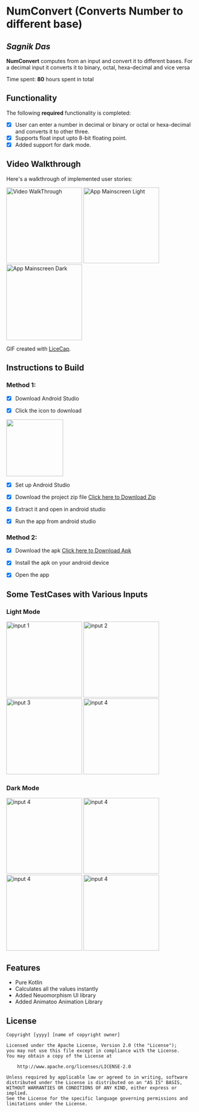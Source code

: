 # NumConvert (Converts Number to different base)

## *Sagnik Das*

**NumConvert** computes from an input and convert it to different bases. For a decimal input it converts it to binary, octal, hexa-decimal and vice versa

Time spent: **80** hours spent in total

## Functionality

The following **required** functionality is completed:

* [x] User can enter a number in decimal or binary or octal or hexa-decimal and converts it to other three.
* [x] Supports float input upto 8-bit floating point.
* [x] Added support for dark mode.

## Video Walkthrough
Here's a walkthrough of implemented user stories:

<p float="middle">
    <img src='https://github.com/Sagnik-Das-03/NumConverter/blob/master/numTestMain.gif' title='Video WalkThrough' width='200' alt='Video WalkThrough' />
    <img src='https://github.com/Sagnik-Das-03/NumConverter/blob/master/numTestMainLight.jpg' title='App Mainscreen Light' width='200' alt='App Mainscreen Light' />
    <img src='https://github.com/Sagnik-Das-03/NumConverter/blob/master/numTestMainDark.jpg' title='App Mainscreen Dark' width='200' alt='App Mainscreen Dark' />
 </p>

GIF created with [LiceCap](http://www.cockos.com/licecap/).

## Instructions to Build

### Method 1:
* [x] Download Android Studio 

* [x] Click the icon to download
 
<p align="left">
   <a href='https://developer.android.com/studio?gclid=Cj0KCQjwqoibBhDUARIsAH2OpWi2VQ6w50tP7G8OeiMmIt9gK13cN1et0AU5tZ1O2KnjsOxrTWpP0aAr7TEALw_wcB&gclsrc=aw.ds'><img         width="150" src='https://github.com/Sagnik-Das-03/TIPPER/blob/master/studioicon.jpeg' /></a>
</p>
 
* [x] Set up Android Studio


* [x] Download the project zip file 
<a href='https://github.com/Sagnik-Das-03/NumConverter/archive/refs/heads/master.zip'>Click here to Download Zip</a>

* [x] Extract it and open in android studio

* [x] Run the app from android studio 

### Method 2:
* [x] Download the apk
<a href='https://drive.google.com/file/d/15zkft1RZIwUqpmqQVAs6Uk6eriMVTDn4/view?usp=sharing'>Click here to Download Apk</a>
* [x] Install the apk on your android device
* [x] Open the app 


## Some TestCases with Various Inputs
### Light Mode
<p float="middle">
    <img src='https://github.com/Sagnik-Das-03/NumConverter/blob/master/numTestLight%20(1).jpg' title='input 1' width='200' alt='input 1' />
    <img src='https://github.com/Sagnik-Das-03/NumConverter/blob/master/numTestLight%20(2).jpg' title='input 2' width='200' alt='input 2' />
    <img src='https://github.com/Sagnik-Das-03/NumConverter/blob/master/numTestLight%20(3).jpg' title='input 3' width='200' alt='input 3' />
    <img src='https://github.com/Sagnik-Das-03/NumConverter/blob/master/numTestLight%20(4).jpg' title='input 4' width='200' alt='input 4' />
 </p>
 
 ### Dark Mode
<p float ="middle">
    <img src='https://github.com/Sagnik-Das-03/NumConverter/blob/master/numTestDark%20(1).jpg' title='input 4' width='200' alt='input 4' />
    <img src='https://github.com/Sagnik-Das-03/NumConverter/blob/master/numTestDark%20(2).jpg' title='input 4' width='200' alt='input 4' />
    <img src='https://github.com/Sagnik-Das-03/NumConverter/blob/master/numTestDark%20(3).jpg' title='input 4' width='200' alt='input 4' />
    <img src='https://github.com/Sagnik-Das-03/NumConverter/blob/master/numTestDark%20(4).jpg' title='input 4' width='200' alt='input 4' />
</p>


## Features

* Pure Kotlin
* Calculates all the values instantly
* Added Neuomorphism UI library
* Added Animatoo Animation Library

## License

    Copyright [yyyy] [name of copyright owner]

    Licensed under the Apache License, Version 2.0 (the "License");
    you may not use this file except in compliance with the License.
    You may obtain a copy of the License at

        http://www.apache.org/licenses/LICENSE-2.0

    Unless required by applicable law or agreed to in writing, software
    distributed under the License is distributed on an "AS IS" BASIS,
    WITHOUT WARRANTIES OR CONDITIONS OF ANY KIND, either express or implied.
    See the License for the specific language governing permissions and
    limitations under the License.
